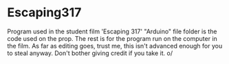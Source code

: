 # Escaping317
Program used in the student film 'Escaping 317'
"Arduino" file folder is the code used on the prop.  The rest is for the program run on the computer in the film.
As far as editing goes, trust me, this isn't advanced enough for you to steal anyway.  Don't bother giving credit
if you take it.  o/
